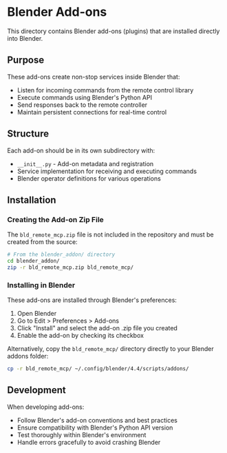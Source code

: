 # Blender Add-ons

This directory contains Blender add-ons (plugins) that are installed directly into Blender.

## Purpose

These add-ons create non-stop services inside Blender that:
- Listen for incoming commands from the remote control library
- Execute commands using Blender's Python API
- Send responses back to the remote controller
- Maintain persistent connections for real-time control

## Structure

Each add-on should be in its own subdirectory with:
- `__init__.py` - Add-on metadata and registration
- Service implementation for receiving and executing commands
- Blender operator definitions for various operations

## Installation

### Creating the Add-on Zip File

The `bld_remote_mcp.zip` file is not included in the repository and must be created from the source:

```bash
# From the blender_addon/ directory
cd blender_addon/
zip -r bld_remote_mcp.zip bld_remote_mcp/
```

### Installing in Blender

These add-ons are installed through Blender's preferences:
1. Open Blender
2. Go to Edit > Preferences > Add-ons
3. Click "Install" and select the add-on .zip file you created
4. Enable the add-on by checking its checkbox

Alternatively, copy the `bld_remote_mcp/` directory directly to your Blender addons folder:
```bash
cp -r bld_remote_mcp/ ~/.config/blender/4.4/scripts/addons/
```

## Development

When developing add-ons:
- Follow Blender's add-on conventions and best practices
- Ensure compatibility with Blender's Python API version
- Test thoroughly within Blender's environment
- Handle errors gracefully to avoid crashing Blender